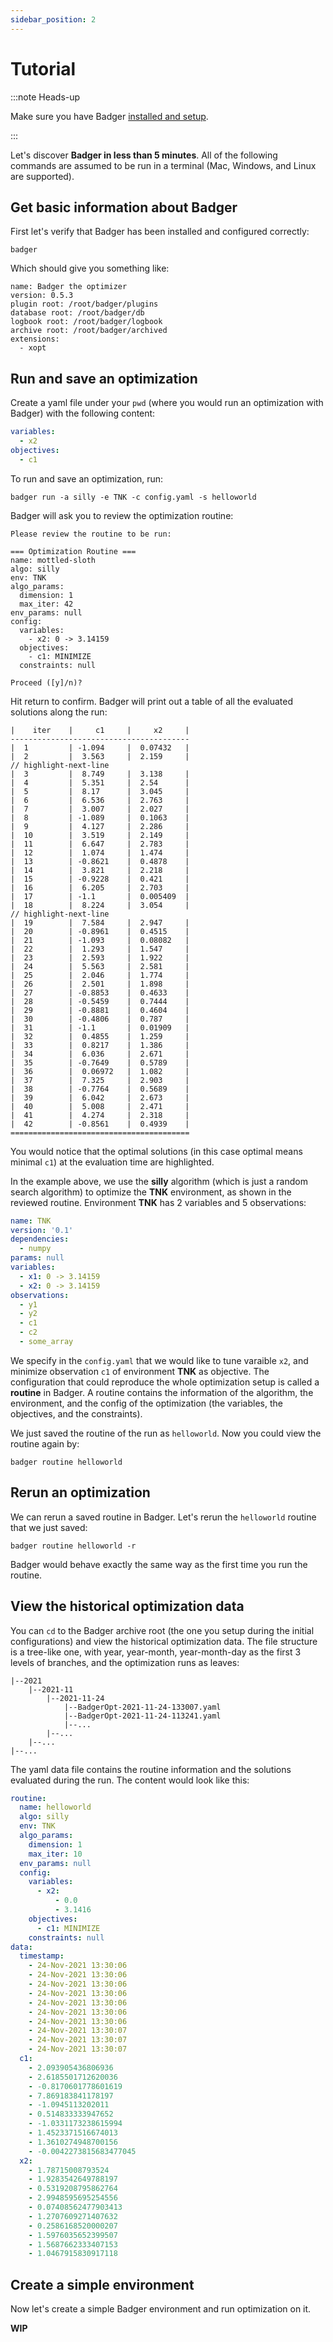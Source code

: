```yaml
---
sidebar_position: 2
---
```


# Tutorial

:::note Heads-up

Make sure you have Badger [installed and setup](./installation).

:::

Let's discover **Badger in less than 5 minutes**. All of the following commands are assumed to be run in a terminal (Mac, Windows, and Linux are supported).

## Get basic information about Badger

First let's verify that Badger has been installed and configured correctly:

```shell
badger
```

Which should give you something like:

```shell title="output"
name: Badger the optimizer
version: 0.5.3
plugin root: /root/badger/plugins
database root: /root/badger/db
logbook root: /root/badger/logbook
archive root: /root/badger/archived
extensions:
  - xopt
```

## Run and save an optimization

Create a yaml file under your `pwd` (where you would run an optimization with Badger) with the following content:

```yaml title="config.yaml"
variables:
  - x2
objectives:
  - c1
```

To run and save an optimization, run:

```shell
badger run -a silly -e TNK -c config.yaml -s helloworld
```

Badger will ask you to review the optimization routine:

```shell title="output"
Please review the routine to be run:

=== Optimization Routine ===
name: mottled-sloth
algo: silly
env: TNK
algo_params:
  dimension: 1
  max_iter: 42
env_params: null
config:
  variables:
    - x2: 0 -> 3.14159
  objectives:
    - c1: MINIMIZE
  constraints: null

Proceed ([y]/n)?
```

Hit return to confirm. Badger will print out a table of all the evaluated
solutions along the run:

```shell title="output"
|    iter    |     c1     |     x2     |
----------------------------------------
|  1         | -1.094     |  0.07432   |
|  2         |  3.563     |  2.159     |
// highlight-next-line
|  3         |  8.749     |  3.138     |
|  4         |  5.351     |  2.54      |
|  5         |  8.17      |  3.045     |
|  6         |  6.536     |  2.763     |
|  7         |  3.007     |  2.027     |
|  8         | -1.089     |  0.1063    |
|  9         |  4.127     |  2.286     |
|  10        |  3.519     |  2.149     |
|  11        |  6.647     |  2.783     |
|  12        |  1.074     |  1.474     |
|  13        | -0.8621    |  0.4878    |
|  14        |  3.821     |  2.218     |
|  15        | -0.9228    |  0.421     |
|  16        |  6.205     |  2.703     |
|  17        | -1.1       |  0.005409  |
|  18        |  8.224     |  3.054     |
// highlight-next-line
|  19        |  7.584     |  2.947     |
|  20        | -0.8961    |  0.4515    |
|  21        | -1.093     |  0.08082   |
|  22        |  1.293     |  1.547     |
|  23        |  2.593     |  1.922     |
|  24        |  5.563     |  2.581     |
|  25        |  2.046     |  1.774     |
|  26        |  2.501     |  1.898     |
|  27        | -0.8853    |  0.4633    |
|  28        | -0.5459    |  0.7444    |
|  29        | -0.8881    |  0.4604    |
|  30        | -0.4806    |  0.787     |
|  31        | -1.1       |  0.01909   |
|  32        |  0.4855    |  1.259     |
|  33        |  0.8217    |  1.386     |
|  34        |  6.036     |  2.671     |
|  35        | -0.7649    |  0.5789    |
|  36        |  0.06972   |  1.082     |
|  37        |  7.325     |  2.903     |
|  38        | -0.7764    |  0.5689    |
|  39        |  6.042     |  2.673     |
|  40        |  5.008     |  2.471     |
|  41        |  4.274     |  2.318     |
|  42        | -0.8561    |  0.4939    |
========================================
```

You would notice that the optimal solutions (in this case
optimal means minimal `c1`) at the evaluation time are highlighted.

In the example above, we use the **silly** algorithm (which is just a random search algorithm) to optimize the **TNK**
environment, as shown in the reviewed routine. Environment **TNK** has 2
variables and 5 observations:

```yaml {7,8,10-14} title="TNK environment"
name: TNK
version: '0.1'
dependencies:
  - numpy
params: null
variables:
  - x1: 0 -> 3.14159
  - x2: 0 -> 3.14159
observations:
  - y1
  - y2
  - c1
  - c2
  - some_array
```

We specify in the `config.yaml` that we would like to tune varaible `x2`, and minimize observation `c1` of environment **TNK** as objective. The configuration that could reproduce the whole optimization setup is called a **routine** in Badger. A routine contains the information of the algorithm, the environment, and the config of the optimization (the variables, the objectives, and the constraints).

We just saved the routine of the run as `helloworld`. Now you could view the routine again by:

```shell
badger routine helloworld
```

## Rerun an optimization

We can rerun a saved routine in Badger. Let's rerun the `helloworld` routine that we just saved:

```shell
badger routine helloworld -r
```

Badger would behave exactly the same way as the first time you run the routine.

## View the historical optimization data

You can `cd` to the Badger archive root (the one you setup during the initial configurations) and view the historical optimization data. The file structure is a tree-like one, with year, year-month, year-month-day as the first 3 levels of branches, and the optimization runs as leaves:

```shell {4} title="Badger archive root file structure"
|--2021
    |--2021-11
        |--2021-11-24
            |--BadgerOpt-2021-11-24-133007.yaml
            |--BadgerOpt-2021-11-24-113241.yaml
            |--...
        |--...
    |--...
|--...
```

The yaml data file contains the routine information and the solutions evaluated during the run. The content would look like this:

```yaml title="BadgerOpt-2021-11-24-133007.yaml"
routine:
  name: helloworld
  algo: silly
  env: TNK
  algo_params:
    dimension: 1
    max_iter: 10
  env_params: null
  config:
    variables:
      - x2:
          - 0.0
          - 3.1416
    objectives:
      - c1: MINIMIZE
    constraints: null
data:
  timestamp:
    - 24-Nov-2021 13:30:06
    - 24-Nov-2021 13:30:06
    - 24-Nov-2021 13:30:06
    - 24-Nov-2021 13:30:06
    - 24-Nov-2021 13:30:06
    - 24-Nov-2021 13:30:06
    - 24-Nov-2021 13:30:06
    - 24-Nov-2021 13:30:07
    - 24-Nov-2021 13:30:07
    - 24-Nov-2021 13:30:07
  c1:
    - 2.093905436806936
    - 2.6185501712620036
    - -0.8170601778601619
    - 7.869183841178197
    - -1.0945113202011
    - 0.514833333947652
    - -1.0331173238615994
    - 1.4523371516674013
    - 1.3610274948700156
    - -0.0042273815683477045
  x2:
    - 1.78715008793524
    - 1.9283542649788197
    - 0.5319208795862764
    - 2.9948595695254556
    - 0.07408562477903413
    - 1.2707609271407632
    - 0.2586168520000207
    - 1.5976035652399507
    - 1.5687662333407153
    - 1.0467915830917118
```

## Create a simple environment

Now let's create a simple Badger environment and run optimization on it.

**WIP**

